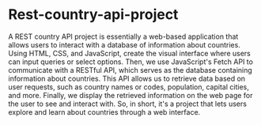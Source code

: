 # Rest-country-api-project

A REST country API project is essentially a web-based application that allows users to interact with a database of information about countries. Using HTML, CSS, and JavaScript,  create the visual interface where users can input queries or select options. Then, we use JavaScript's Fetch API to communicate with a RESTful API, which serves as the database containing information about countries. This API allows us to retrieve data based on user requests, such as country names or codes, population, capital cities, and more. Finally, we display the retrieved information on the web page for the user to see and interact with. So, in short, it's a project that lets users explore and learn about countries through a web interface.
